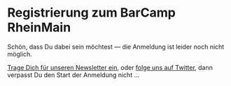 # Registrierung zum **BarCamp RheinMain**

Schön, dass Du dabei sein möchtest — die Anmeldung ist leider noch nicht möglich.

[Trage Dich für unseren Newsletter ein](https://barcamp-rheinmain.de/), oder 
[folge uns auf Twitter](https://twitter.com/bc_rm), dann verpasst Du den Start der 
Anmeldung nicht …
